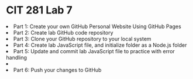 # CIT 281 Lab 7
<li>Part 1: Create your own GitHub Personal Website Using GitHub Pages</li>
<li>Part 2: Create lab GitHub code repository</li>
<li>Part 3: Clone your GitHub repository to your local system</li>
<li>Part 4: Create lab JavaScript file, and initialize folder as a Node.js folder</li>
<li>Part 5: Update and commit lab JavaScript file to practice with error handling</li>
<li></li>
<li>Part 6: Push your changes to GitHub</li>

